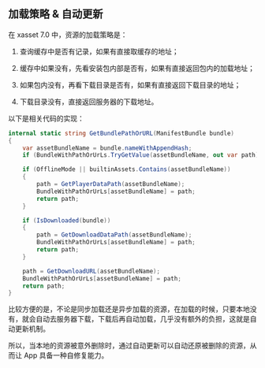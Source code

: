 <!-- docs/loading-and-updating.md -->
## 加载策略 & 自动更新

在 xasset 7.0 中，资源的加载策略是：

1. 查询缓存中是否有记录，如果有直接取缓存的地址；

2. 缓存中如果没有，先看安装包内部是否有，如果有直接返回包内的加载地址；

3. 如果包内没有，再看下载目录是否有，如果有直接返回下载目录的地址；

4. 下载目录没有，直接返回服务器的下载地址。

以下是相关代码的实现：

```c#
internal static string GetBundlePathOrURL(ManifestBundle bundle)
{
    var assetBundleName = bundle.nameWithAppendHash;
    if (BundleWithPathOrUrLs.TryGetValue(assetBundleName, out var path)) return path;

    if (OfflineMode || builtinAssets.Contains(assetBundleName))
    {
        path = GetPlayerDataPath(assetBundleName);
        BundleWithPathOrUrLs[assetBundleName] = path;
        return path;
    }

    if (IsDownloaded(bundle))
    {
        path = GetDownloadDataPath(assetBundleName);
        BundleWithPathOrUrLs[assetBundleName] = path;
        return path;
    }

    path = GetDownloadURL(assetBundleName);
    BundleWithPathOrUrLs[assetBundleName] = path;
    return path;
}
```
比较方便的是，不论是同步加载还是异步加载的资源，在加载的时候，只要本地没有，就会自动去服务器下载，下载后再自动加载，几乎没有额外的负担，这就是自动更新机制。

所以，当本地的资源被意外删除时，通过自动更新可以自动还原被删除的资源，从而让 App 具备一种自修复能力。
